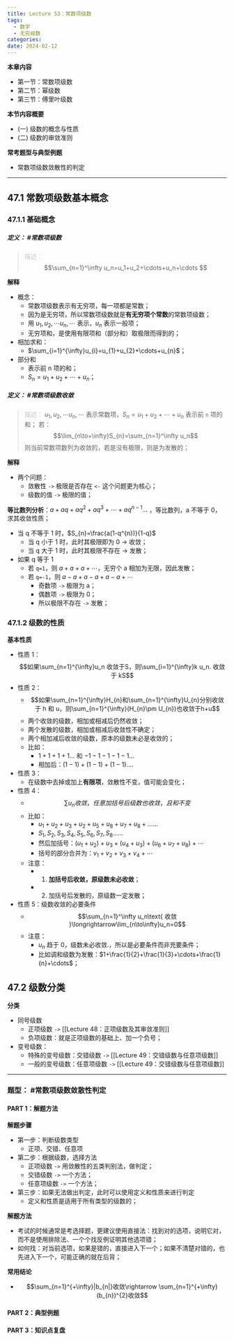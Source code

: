 ```yaml
---
title: Lecture 53：常数项级数
tags:
  - 数学
  - 无穷级数
categories: 
date: 2024-02-12
---
```

**本章内容**
+ 第一节：常数项级数
+ 第二节：幂级数
+ 第三节：傅里叶级数

**本节内容概要**
+ (一) 级数的概念与性质
+ (二) 级数的审敛准则

**常考题型与典型例题**
+ 常数项级数敛散性的判定
---
## 47.1 常数项级数基本概念
### 47.1.1 基础概念
##### **定义**： #常数项级数
> <font color="#ccc1d9">描述：</font> $$\sum_{n=1}^\infty u_n=u_1+u_2+\cdots+u_n+\cdots $$

**解释**
+ 概念：
	+ 常数项级数表示有无穷项，每一项都是常数；
	+ 因为是无穷项，所以常数项级数就是**有无穷项个常数**的常数项级数；
	+ 用 $u_{1}, u_{2},\cdots u_{n},\cdots$ 表示，$u_{n}$ 表示一般项；
	+ 无穷项和，是使用有限项和（部分和）取极限而得到的；
+ 相加求和：
	+ $\sum_{i=1}^{\infty}u_{i}=u_{1}+u_{2}+\cdots+u_{n}$；
+ 部分和
	+ 表示前 n 项的和；
	+ $S_{n}=u_{1}+u_{2}+\cdots+u_{n}$；

##### **定义**： #常数项级数收敛
> <font color="#ccc1d9">描述：</font> $u_{1}, u_{2},\cdots u_{n},\cdots$ 表示常数项，$S_{n}=u_{1}+u_{2}+\cdots+u_{n}$ 表示前 `n` 项的和；
> 若：
>  $$\lim_{n\to+\infty}S_{n}=\sum_{n=1}^\infty u_n$$
> 则当前常数项数列为收敛的，若是没有极限，则是为发散的；

**解释**
+ 两个问题：
	+ 敛散性 `->` 极限是否存在 `<-` 这个问题更为核心；
	+ 级数的值 `->` 极限的值；

**等比数列分析**：$a+aq+aq^{2}+aq^{3}+\cdots+aq^{n-1}...$ ，等比数列，a 不等于 0，求其收敛性质；
+ 当 q 不等于 1 时，$S_{n}=\frac{a(1-q^{n})}{1-q}$
	+ 当 q 小于 1 时，此时其极限即为 0 -> 收敛；
	+ 当 q 大于 1 时，此时其极限不存在 -> 发散；
+ 如果 q 等于 1
	+ 若 `q=1`，则 $a+a+a+\cdots$，无穷个 a 相加为无限，因此发散；
	+ 若 `q=-1`，则 $a-a+a-a+a-a+\cdots$
		+ 奇数项 `->` 极限为 a；
		+ 偶数项 `->` 极限为 0；
		+ 所以极限不存在 `->` 发散；

### 47.1.2 级数的性质 
**基本性质**
+ 性质 1： $$如果\sum_{n=1}^{\infty}u_n 收敛于S，则\sum_{i=1}^{\infty}k u_n. 收敛于 kS$$
+ 性质 2：
	+ $$如果\sum_{n=1}^{\infty}H_{n}和\sum_{n=1}^{\infty}U_{n}分别收敛于 h 和 u，则\sum_{n=1}^{\infty}(H_{n}\pm U_{n})也收敛于h+u$$
	+ 两个收敛的级数，相加或相减后仍然收敛；
	+ 两个发散的级数，相加或相减后收敛性不确定；
	+ 两个相加减后收敛的级数，原本的级数未必是收敛的；
	+ 比如：
		+ $1+1+1+1...$ 和 $-1-1-1-1-1...$
		+ 相加后：$(1-1)+(1-1)+(1-1)....$
+ 性质 3：
	+ 在级数中去掉或加上**有限项**，敛散性不变，值可能会变化；
+ 性质 4：
	+ $$\sum u_n收敛，任意加括号后级数也收敛，且和不变$$
	+ 比如：
		+ $u_{1}+u_{2}+u_{3}+u_{2}+u_{5}+u_{8}+u_{7}+u_{8}+......$
		+ $S_{1},S_{2},S_{3},S_{4},S_{5},S_{6},S_{7},S_{8}......$
		+ 然后加括号：$(u_{1}+u_{2})+u_{3}+(u_{4}+u_{3})+(u_{6}+u_{7}+u_{8})+\cdots$
		+ 括号的部分合并为：$v_{1}+v_{2}+v_{3}+v_{4}+\cdots$
	+ 注意：
		+ 1. **加括号后收敛，原级数未必收敛**；
		+ 2. 加括号后发散的，原级数一定发散；
+ 性质 5：级数收敛的必要条件 
	+ $$\sum_{n=1}^\infty u_n\text{ 收敛 }\longrightarrow\lim_{n\to\infty}u_n=0$$ 
	+ 注意：
		+ $u_n$ 趋于 0，级数未必收敛.，所以是必要条件而非充要条件；
		+ 比如调和级数为发散：$1+\frac{1}{2}+\frac{1}{3}+\cdots+\frac{1}{n}+\cdots$；

## 47.2 级数分类
**分类**
+ 同号级数
	+ 正项级数 `->` [[Lecture 48：正项级数及其审敛准则]]
	+ 负项级数：就是正项级数的基础上、加一个负号；
+ 变号级数：
	+ 特殊的变号级数：交错级数 `->` [[Lecture 49：交错级数与任意项级数]]
	+ 一般的变号级数：任意项级数 `->` [[Lecture 49：交错级数与任意项级数]]


---
### 题型： #常数项级数敛散性判定 
#### PART 1：解题方法
**解题步骤**
+ 第一步：判断级数类型
	+ 正项、交错、任意项
+ 第二步：根据级数，选择方法
	+ 正项级数 `->` 用敛散性的五类判别法，做判定；
	+ 交错级数 `->` 一个方法；
	+ 任意项级数 `->` 一个方法；
+ 第三步：如果无法做出判定，此时可以使用定义和性质来进行判定
	+ 定义和性质是适用于所有类型的级数的；

**解题方法**
+ 考试的时候通常是考选择题，更建议使用直接法：找到对的选项，说明它对，而不是使用排除法、一个个找反例证明其他选项错；
+ 如何找：对当前选项，如果是错的，直接进入下一个；如果不清楚对错的，也先进入下一个，可能正确的就在后背；

**常用结论**
+ $$\sum_{n=1}^{+\infty}|b_{n|}收敛\rightarrow \sum_{n=1}^{+\infty}(b_{n})^{2}收敛$$

#### PART 2：典型例题

#### PART 3：知识点复盘